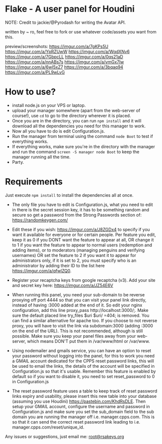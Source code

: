 # Flake - A user panel for Houdini

NOTE: Credit to jackie/@Pyrodash for writing the Avatar API. 

written by ~ ro, feel free to fork or use whatever code/assets you want from this.

preview/screenshots: https://imgur.com/a/7gKPs5U https://imgur.com/a/YpRZUwW https://imgur.com/a/WqdXNv6 https://imgur.com/a/7GbpcLL https://imgur.com/a/0qs21aD https://imgur.com/a/nnABs7s https://imgur.com/a/vmGx7Iw https://imgur.com/a/6wI5xZ7 https://imgur.com/a/3bqaq94 https://imgur.com/a/PL9wLvG


# How to use?


 - install node.js on your VPS or laptop.
 - upload your manager somewhere (apart from the web-server of course!), use `cd` to go to the directory wherever it is placed. 
 - Once you are in the directory, you can run `npm install` and it will download all the dependencies you need for this manager to work. 
 - Now all you have to do is edit Configuration.js.
 - Run the manager from terminal using the command `node Boot` to test if everything works.
 - If everything works, make sure you're in the directory with the manager and run the command `screen -S manager node Boot` to keep the    manager running all the time.
 - Party.

# Requirements

Just execute `npm install` to install the dependencies all at once.
 
   
- The only file you have to edit is Configuration.js, what you need to edit in there is the secret session key, it has to be something random and secure so get a password from the Strong Passwords section of: https://randomkeygen.com/ 

- Edit these if you wish: https://imgur.com/a/J8ZGDx4 to specify if you want it available for everyone or for certain people. Per feature you edit, keep it as 0 if you DONT want the feature to appear at all, OR change it to 1 if you want the feature to appear to normal users (redemption and adding items), or to moderators (managing penguins and verifying usernames) OR set the feature to 2 if you want it to appear for administrators only, if it is set to 2, you must specify who is an administrator by adding their ID to the list here https://imgur.com/a/qfwlZQ0.

- Register your recaptcha keys from google recaptcha (v3). Add your site and secret key here: https://imgur.com/a/JZ54E6V

- When running this panel, you need your sub-domain to be reverse proxying off port 4444 so that you can visit your panel link directly, instead of having :3000 added at the end of it. So edit your nginx configuration, add this line proxy_pass http://localhost:3000/;. Make sure the default placed line try_files $uri $uri/ =404; is removed. You can find a similar alternative for apache too. If you choose to not reverse proxy, you will have to visit the link via subdomain:3000 (adding :3000 on the end of the URL). This is not recommended, although is still possible. Make sure you keep your panel files away from your web-server, which means DON'T put them in /var/www/html or /var/www.

- Using nodemailer and gmails service, you can have an option to reset your password without logging into the panel, for this to work you need a GMAIL account dedicated for the CPPS reset password links, this will be used to email the links, the details of the account will be specified in Configuration.js so that it's usable. Remember this feature is enabled by default so if you want to disable it, you need to set reset_password to 0 in Configuration.js

- The reset password feature uses a table to keep track of reset password links expiry and usability, please insert this new table into your database (assuming you use Houdini) https://pastebin.com/KhdRsDLE. Then setup your GMAIL account, configure the username and password in Configuration.js and make sure you set the sub_domain field to the sub domain you are running the manager off i.e. manager.cpps.com. This is so that it can send the correct reset password link leading to i.e. manager.cpps.com/reset/unique_id. 


Any issues or suggestions, just email me: root@rsakeys.org
